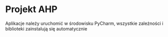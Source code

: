 # Projekt AHP
Aplikacje należy uruchomić w środowisku PyCharm, wszystkie zależności i biblioteki zainstalują się automatycznie
